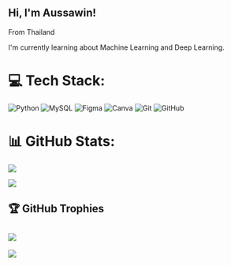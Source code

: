 
## Hi, I'm Aussawin!

From Thailand

I'm currently learning about Machine Learning and Deep Learning.

# 💻 Tech Stack:
![Python](https://img.shields.io/badge/python-3670A0?style=flat&logo=python&logoColor=ffdd54) ![MySQL](https://img.shields.io/badge/mysql-4479A1.svg?style=flat&logo=mysql&logoColor=white) ![Figma](https://img.shields.io/badge/figma-%23F24E1E.svg?style=flat&logo=figma&logoColor=white) ![Canva](https://img.shields.io/badge/Canva-%2300C4CC.svg?style=flat&logo=Canva&logoColor=white) ![Git](https://img.shields.io/badge/git-%23F05033.svg?style=flat&logo=git&logoColor=white) ![GitHub](https://img.shields.io/badge/github-%23121011.svg?style=flat&logo=github&logoColor=white)

# 📊 GitHub Stats:
![](https://github-readme-streak-stats.herokuapp.com/?user=A5hisa&theme=swift&hide_border=false)<br/>

![](https://github-readme-stats.vercel.app/api/top-langs/?username=A5hisa&theme=swift&hide_border=false&include_all_commits=true&count_private=true&layout=compact)

## 🏆 GitHub Trophies
![](https://github-profile-trophy.vercel.app/?username=A5hisa&title=Commits,Experience)
---
[![](https://visitcount.itsvg.in/api?id=A5hisa&icon=0&color=0)](https://visitcount.itsvg.in)

<!-- Proudly created with GPRM ( https://gprm.itsvg.in ) -->

